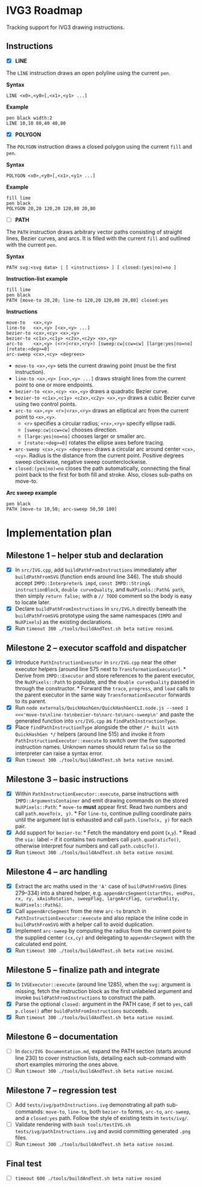 # IVG3 Roadmap

Tracking support for IVG3 drawing instructions.

## Instructions

- [x] **LINE**

The `LINE` instruction draws an open polyline using the current `pen`.

**Syntax**

```
LINE <x0>,<y0>[,<x1>,<y1> ...]
```

**Example**

```
pen black width:2
LINE 10,10 80,40 40,80
```

- [x] **POLYGON**

The `POLYGON` instruction draws a closed polygon using the current `fill` and `pen`.

**Syntax**

```
POLYGON <x0>,<y0>[,<x1>,<y1> ...]
```

**Example**

```
fill lime
pen black
POLYGON 20,20 120,20 120,80 20,80
```

- [ ] **PATH**

The `PATH` instruction draws arbitrary vector paths consisting of straight lines, Bezier curves, and arcs. It is filled with the current `fill` and outlined with the current `pen`.

**Syntax**

```
PATH svg:<svg data> | [ <instructions> ] [ closed:(yes|no)=no ]
```

**Instruction-list example**

```
fill lime
pen black
PATH [move-to 20,20; line-to 120,20 120,80 20,80] closed:yes
```

**Instructions**

```
move-to   <x>,<y>
line-to   <x>,<y> [<x>,<y> ...]
bezier-to <cx>,<cy> <x>,<y>
bezier-to <c1x>,<c1y> <c2x>,<c2y> <x>,<y>
arc-to    <x>,<y> (<r>|<rx>,<ry>) [sweep:cw|ccw=cw] [large:yes|no=no] [rotate:<deg>=0]
arc-sweep <cx>,<cy> <degrees>
```

- `move-to <x>,<y>` sets the current drawing point (must be the first instruction).
- `line-to <x>,<y> [<x>,<y> ...]` draws straight lines from the current point to one or more endpoints.
- `bezier-to <cx>,<cy> <x>,<y>` draws a quadratic Bezier curve.
- `bezier-to <c1x>,<c1y> <c2x>,<c2y> <x>,<y>` draws a cubic Bezier curve using two control points.
- `arc-to <x>,<y> <r>|<rx>,<ry>` draws an elliptical arc from the current point to `<x>,<y>`.
    - `<r>` specifies a circular radius; `<rx>,<ry>` specify ellipse radii.
    - `[sweep:cw|ccw=cw]` chooses direction.
    - `[large:yes|no=no]` chooses larger or smaller arc.
    - `[rotate:<deg>=0]` rotates the ellipse axes before tracing.
- `arc-sweep <cx>,<cy> <degrees>` draws a circular arc around center `<cx>,<cy>`. Radius is the distance from the current point. Positive degrees sweep clockwise, negative sweep counterclockwise.
- `closed:(yes|no)=no` closes the path automatically, connecting the final point back to the first for both fill and stroke. Also, closes sub-paths on move-to.

**Arc sweep example**

```
pen black
PATH [move-to 10,50; arc-sweep 50,50 180]
```



# Implementation plan

## Milestone 1 – helper stub and declaration
- [x] In `src/IVG.cpp`, add `buildPathFromInstructions` immediately after `buildPathFromSVG` (function ends around line 346). The stub should accept `IMPD::Interpreter& impd`, `const IMPD::String& instructionBlock`, `double curveQuality`, and `NuXPixels::Path& path`, then simply `return false;` with a `// TODO` comment so the body is easy to locate later.
- [x] Declare `buildPathFromInstructions` in `src/IVG.h` directly beneath the `buildPathFromSVG` prototype using the same namespaces (`IMPD` and `NuXPixels`) as the existing declarations.
- [x] Run `timeout 300 ./tools/buildAndTest.sh beta native nosimd`.
## Milestone 2 – executor scaffold and dispatcher
- [x] Introduce `PathInstructionExecutor` in `src/IVG.cpp` near the other executor helpers (around line 575 next to `TransformationExecutor`).
	  * Derive from `IMPD::Executor` and store references to the parent executor, the `NuXPixels::Path` to populate, and the `double curveQuality` passed in through the constructor.
	  * Forward the `trace`, `progress`, and `load` calls to the parent executor in the same way `TransformationExecutor` forwards to its parent.
- [x] Run `node externals/QuickHashGen/QuickHashGenCLI.node.js --seed 1 <<<'move-to\nline-to\nbezier-to\narc-to\narc-sweep\n'` and paste the generated function into `src/IVG.cpp` as `findPathInstructionType`.
- [x] Place `findPathInstructionType` alongside the other `/* Built with QuickHashGen */` helpers (around line 515) and invoke it from `PathInstructionExecutor::execute` to switch over the five supported instruction names. Unknown names should return `false` so the interpreter can raise a syntax error.
- [x] Run `timeout 300 ./tools/buildAndTest.sh beta native nosimd`.
## Milestone 3 – basic instructions
- [x] Within `PathInstructionExecutor::execute`, parse instructions with `IMPD::ArgumentsContainer` and emit drawing commands on the stored `NuXPixels::Path`:
	  * `move-to` **must** appear first. Read two numbers and call `path.moveTo(x, y)`.
	  * For `line-to`, continue pulling coordinate pairs until the argument list is exhausted and call `path.lineTo(x, y)` for each pair.
- [x] Add support for `bezier-to`:
	  * Fetch the mandatory end point (`x`,`y`).
	  * Read the `via:` label – if it contains two numbers call `path.quadraticTo()`, otherwise interpret four numbers and call `path.cubicTo()`.
- [x] Run `timeout 300 ./tools/buildAndTest.sh beta native nosimd`.
## Milestone 4 – arc handling
- [x] Extract the arc maths used in the `'A'` case of `buildPathFromSVG` (lines 279–334) into a shared helper, e.g. `appendArcSegment(startPos, endPos, rx, ry, xAxisRotation, sweepFlag, largeArcFlag, curveQuality, NuXPixels::Path&)`.
- [x] Call `appendArcSegment` from the new `arc-to` branch in `PathInstructionExecutor::execute` and also replace the inline code in `buildPathFromSVG` with a helper call to avoid duplication.
- [x] Implement `arc-sweep` by computing the radius from the current point to the supplied center `(cx,cy)` and delegating to `appendArcSegment` with the calculated end point.
- [x] Run `timeout 300 ./tools/buildAndTest.sh beta native nosimd`.
## Milestone 5 – finalize path and integrate
- [x] In `IVGExecutor::execute` (around line 1285), when the `svg:` argument is missing, fetch the instruction block as the first unlabeled argument and invoke `buildPathFromInstructions` to construct the path.
- [x] Parse the optional `closed:` argument in the PATH case; if set to `yes`, call `p.close()` after `buildPathFromInstructions` succeeds.
- [x] Run `timeout 300 ./tools/buildAndTest.sh beta native nosimd`.
## Milestone 6 – documentation
- [ ] In `docs/IVG Documentation.md`, expand the PATH section (starts around line 230) to cover instruction lists, detailing each sub-command with short examples mirroring the ones above.
- [ ] Run `timeout 300 ./tools/buildAndTest.sh beta native nosimd`.
## Milestone 7 – regression test
- [ ] Add `tests/ivg/pathInstructions.ivg` demonstrating all path sub-commands: `move-to`, `line-to`, both `bezier-to` forms, `arc-to`, `arc-sweep`, and a `closed:yes` path. Follow the style of existing tests in `tests/ivg/`.
- [ ] Validate rendering with `bash tools/testIVG.sh tests/ivg/pathInstructions.ivg` and avoid committing generated `.png` files.
- [ ] Run `timeout 300 ./tools/buildAndTest.sh beta native nosimd`.
## Final test
- [ ] `timeout 600 ./tools/buildAndTest.sh beta native nosimd`
